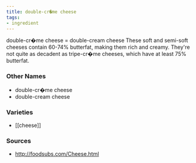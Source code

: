 ```yaml
---
title: double-cr�me cheese
tags:
- ingredient
---
```

double-cr�me cheese = double-cream cheese These soft and semi-soft cheeses contain 60-74% butterfat, making them rich and creamy. They're not quite as decadent as tripe-cr�me cheeses, which have at least 75% butterfat.

### Other Names

* double-cr�me cheese
* double-cream cheese

### Varieties

* [[cheese]]

### Sources
* http://foodsubs.com/Cheese.html
